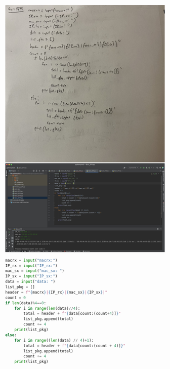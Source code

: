 ![](https://github.com/KaiFig/year_2/blob/main/quizzes/Quiz_074.jpg)
![](https://github.com/KaiFig/year_2/blob/main/quizzes/Quiz_074_test.jpg)
```.py
macrx = input("macrx:")
IP_rx = input("IP_rx:")
mac_sx = input("mac_sx: ")
IP_sx = input("IP_sx:")
data = input("data: ")
list_pkg = []
header = f"{macrx}|{IP_rx}|{mac_sx}|{IP_sx}|"
count = 0
if len(data)%4==0:
    for i in range(len(data)//4):
        total = header + f"{data[count:(count+4)]}"
        list_pkg.append(total)
        count += 4
    print(list_pkg)
else:
    for i in range((len(data) // 4)+1):
        total = header + f"{data[count:(count + 4)]}"
        list_pkg.append(total)
        count += 4
    print(list_pkg)
```
